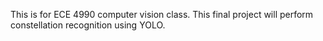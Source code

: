 This is for ECE 4990 computer vision class. This final project will perform constellation recognition using YOLO.
